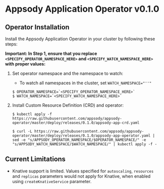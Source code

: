 # Appsody Application Operator v0.1.0

## Operator Installation

Install the Appsody Application Operator in your cluster by following these steps:

**Important: In Step 1, ensure that you replace  `<SPECIFY_OPERATOR_NAMESPACE_HERE>` and `<SPECIFY_WATCH_NAMESPACE_HERE>` with proper values:**

1. Set operator namespace and the namespace to watch:

   - To watch all namespaces in the cluster, set `WATCH_NAMESPACE="''"`

    ```console
    $ OPERATOR_NAMESPACE=`<SPECIFY_OPERATOR_NAMESPACE_HERE>`
    $ WATCH_NAMESPACE=`<SPECIFY_WATCH_NAMESPACE_HERE>`
    ```

2. Install Custom Resource Definition (CRD) and operator:

    ```console
    $ kubectl apply -f https://raw.githubusercontent.com/appsody/appsody-operator/master/deploy/releases/0.1.0/appsody-app-crd.yaml

    $ curl -L https://raw.githubusercontent.com/appsody/appsody-operator/master/deploy/releases/0.1.0/appsody-app-operator.yaml | sed -e "s/APPSODY_OPERATOR_NAMESPACE/$OPERATOR_NAMESPACE/" -e "s/APPSODY_WATCH_NAMESPACE/$WATCH_NAMESPACE/" | kubectl apply -f -
    ```

## Current Limitations

- Knative support is limited. Values specified for `autoscaling`, `resources` and `replicas` parameters would not apply for Knative, when enabled using `createKnativeService` parameter.